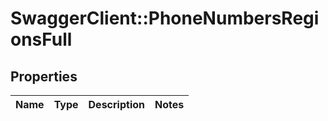 # SwaggerClient::PhoneNumbersRegionsFull

## Properties
Name | Type | Description | Notes
------------ | ------------- | ------------- | -------------


